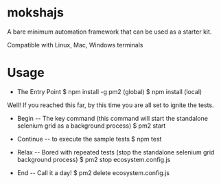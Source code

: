 # mokshajs

A bare minimum automation framework that can be used as a starter kit.

Compatible with Linux, Mac, Windows terminals

# Usage

- The Entry Point
  $ npm install -g pm2 (global)
  $ npm install (local)

Well! If you reached this far, by this time you are all set to ignite the tests.

- Begin
  -- The key command (this command will start the standalone selenium grid as a background process)
  $ pm2 start

- Continue
  -- to execute the sample tests
  $ npm test

- Relax
  -- Bored with repeated tests (stop the standalone selenium grid background process)
  $ pm2 stop ecosystem.config.js

- End
  -- Call it a day!
  $ pm2 delete ecosystem.config.js
